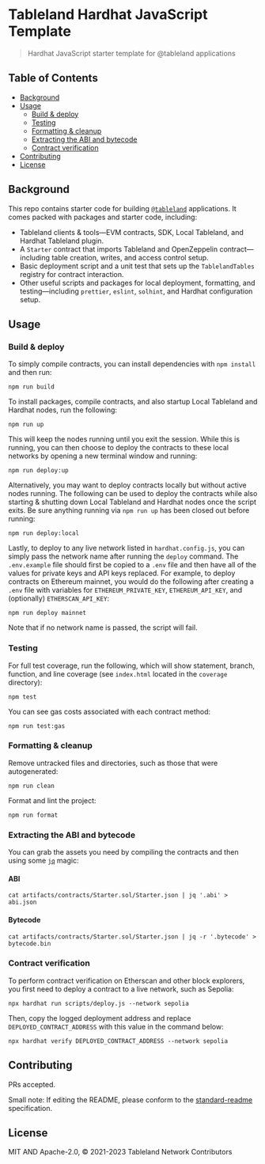 # Tableland Hardhat JavaScript Template

> Hardhat JavaScript starter template for @tableland applications

## Table of Contents

- [Background](#background)
- [Usage](#usage)
  - [Build \& deploy](#build--deploy)
  - [Testing](#testing)
  - [Formatting \& cleanup](#formatting--cleanup)
  - [Extracting the ABI and bytecode](#extracting-the-abi-and-bytecode)
  - [Contract verification](#contract-verification)
- [Contributing](#contributing)
- [License](#license)

## Background

This repo contains starter code for building [`@tableland`](https://github.com/tablelandnetwork) applications. It comes packed with packages and starter code, including:

- Tableland clients & tools—EVM contracts, SDK, Local Tableland, and Hardhat Tableland plugin.
- A `Starter` contract that imports Tableland and OpenZeppelin contract—including table creation, writes, and access control setup.
- Basic deployment script and a unit test that sets up the `TablelandTables` registry for contract interaction.
- Other useful scripts and packages for local deployment, formatting, and testing—including `prettier`, `eslint`, `solhint`, and Hardhat configuration setup.

## Usage

### Build & deploy

To simply compile contracts, you can install dependencies with `npm install` and then run:

```
npm run build
```

To install packages, compile contracts, and also startup Local Tableland and Hardhat nodes, run the following:

```
npm run up
```

This will keep the nodes running until you exit the session. While this is running, you can then choose to deploy the contracts to these local networks by opening a new terminal window and running:

```
npm run deploy:up
```

Alternatively, you may want to deploy contracts locally but without active nodes running. The following can be used to deploy the contracts while also starting & shutting down Local Tableland and Hardhat nodes once the script exits. Be sure anything running via `npm run up` has been closed out before running:

```
npm run deploy:local
```

Lastly, to deploy to any live network listed in `hardhat.config.js`, you can simply pass the network name after running the `deploy` command. The `.env.example` file should first be copied to a `.env` file and then have all of the values for private keys and API keys replaced. For example, to deploy contracts on Ethereum mainnet, you would do the following after creating a `.env` file with variables for `ETHEREUM_PRIVATE_KEY`, `ETHEREUM_API_KEY`, and (optionally) `ETHERSCAN_API_KEY`:

```
npm run deploy mainnet
```

Note that if no network name is passed, the script will fail.

### Testing

For full test coverage, run the following, which will show statement, branch, function, and line coverage (see `index.html` located in the `coverage` directory):

```
npm test
```

You can see gas costs associated with each contract method:

```
npm run test:gas
```

### Formatting & cleanup

Remove untracked files and directories, such as those that were autogenerated:

```
npm run clean
```

Format and lint the project:

```
npm run format
```

### Extracting the ABI and bytecode

You can grab the assets you need by compiling the contracts and then using some [`jq`](https://jqlang.github.io/jq/) magic:

#### ABI

```shell
cat artifacts/contracts/Starter.sol/Starter.json | jq '.abi' > abi.json
```

#### Bytecode

```shell
cat artifacts/contracts/Starter.sol/Starter.json | jq -r '.bytecode' > bytecode.bin
```

### Contract verification

To perform contract verification on Etherscan and other block explorers, you first need to deploy a contract to a live network, such as Sepolia:

```shell
npx hardhat run scripts/deploy.js --network sepolia
```

Then, copy the logged deployment address and replace `DEPLOYED_CONTRACT_ADDRESS` with this value in the command below:

```shell
npx hardhat verify DEPLOYED_CONTRACT_ADDRESS --network sepolia
```

## Contributing

PRs accepted.

Small note: If editing the README, please conform to the
[standard-readme](https://github.com/RichardLitt/standard-readme) specification.

## License

MIT AND Apache-2.0, © 2021-2023 Tableland Network Contributors
